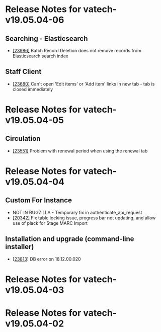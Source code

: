 
# Release Notes for vatech-v19.05.04-06

## Searching - Elasticsearch

- [[23986]](http://bugs.koha-community.org/bugzilla3/show_bug.cgi?id=23986) Batch Record Deletion does not remove records from Elasticsearch search index

## Staff Client

- [[23680]](http://bugs.koha-community.org/bugzilla3/show_bug.cgi?id=23680) Can't open 'Edit items' or 'Add item' links in new tab - tab is closed immediately



# Release Notes for vatech-v19.05.04-05

## Circulation

- [[23551]](http://bugs.koha-community.org/bugzilla3/show_bug.cgi?id=23551) Problem with renewal period when using the renewal tab



# Release Notes for vatech-v19.05.04-04

## Custom For Instance

- NOT IN BUGZILLA - Temporary fix in authenticate_api_request
- [[20342]](http://bugs.koha-community.org/bugzilla3/show_bug.cgi?id=20342) Fix table locking issue, progress bar not updating, and allow use of plack for Stage MARC Import

## Installation and upgrade (command-line installer)

- [[23813]](http://bugs.koha-community.org/bugzilla3/show_bug.cgi?id=23813) DB error on 18.12.00.020



# Release Notes for vatech-v19.05.04-03



# Release Notes for vatech-v19.05.04-02


